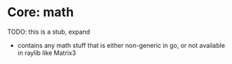 # Core: math

TODO: this is a stub, expand

- contains any math stuff that is either non-generic in go, or not available in raylib like Matrix3
